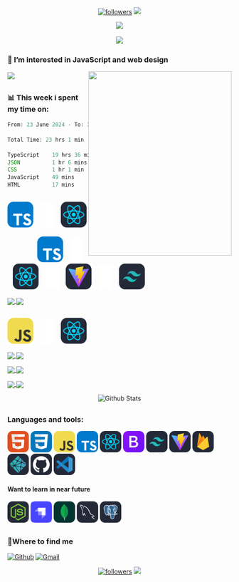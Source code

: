 <!-- Follow Badge -->
<!-- Visitor Badge -->
<p align="center" >
  <a href="https://github.com/oulehlajan?tab=followers"><img alt="followers" title="Follow me on Github" src="https://custom-icon-badges.demolab.com/github/followers/OulehlaJan?color=FFA657&labelColor=3E8ACC&style=for-the-badge&logo=person-add&label=Follow&logoColor=white"/></a>
  <a href="https://visitorbadge.io/status?path=oulehlajan"><img src="https://api.visitorbadge.io/api/visitors?path=oulehlajan&labelColor=%233e8acc&countColor=%23ffa657" /></a>
</p>

<!-- Welcome animated text -->
<p align="center">
  <img src="https://readme-typing-svg.demolab.com?font=Noto+Sans&weight=600&size=32&duration=3300&pause=4800&color=79C0FF&center=true&vCenter=true&random=false&width=435&lines=%F0%9F%91%8B%2C+Hi%2C+I%E2%80%99m+%40OulehlaJan" />
</p>
<p align="center">
  <img src="https://readme-typing-svg.demolab.com?font=noto&weight=600&size=22&duration=4000&pause=4350&color=FFA657&center=true&vCenter=true&random=false&width=910&lines=a+self-taught+passionate+Web+developer+from+Czechia" />
</p>

<h3>👀 I’m interested in JavaScript and web design</h3>

<!-- Memoji -->
<img align="right" width="322" height="414" src='https://github.com/OulehlaJan/OulehlaJan/assets/128754127/be861647-299a-4836-aa2d-429438705071' />

<!-- Top langs -->
<a href="https://github.com/oulehlajan/github-readme-stats"><img align="center" src="https://github-readme-stats.vercel.app/api/top-langs/?username=oulehlajan&layout=compact&title_color=79C0FF&text_color=FFA657&bg_color=161B22&hide_border=true&card_width=504" /></a>

##
<h3>📊 This week i spent my time on:</h3>

<!--START_SECTION:waka-->

```javascript
From: 23 June 2024 - To: 30 June 2024

Total Time: 23 hrs 1 min

TypeScript    19 hrs 36 mins  █████████████████████▒░░░   85.15 %
JSON          1 hr 6 mins     █▒░░░░░░░░░░░░░░░░░░░░░░░   04.82 %
CSS           1 hr 1 min      █░░░░░░░░░░░░░░░░░░░░░░░░   04.45 %
JavaScript    49 mins         █░░░░░░░░░░░░░░░░░░░░░░░░   03.60 %
HTML          17 mins         ▒░░░░░░░░░░░░░░░░░░░░░░░░   01.25 %
```

<!--END_SECTION:waka-->

##

<!-- Repos icons TS + React + Vite + TailWind -->
  <!-- Start of Spacing -->
<img src="./icons/TypeScript.svg" width="58"> &nbsp;&nbsp; <img src="./icons/plus-svgrepo.svg" width="30" height="55"> &nbsp;&nbsp; <img src="./icons/React-Dark.svg" width="58"> &nbsp;&nbsp;&nbsp;&nbsp;&nbsp;&nbsp;&nbsp;&nbsp;&nbsp;&nbsp;&nbsp;&nbsp;&nbsp;&nbsp;&nbsp;&nbsp;&nbsp;&nbsp;&nbsp;&nbsp;&nbsp;&nbsp;&nbsp;&nbsp;&nbsp;&nbsp;&nbsp;&nbsp;&nbsp;&nbsp;&nbsp;&nbsp;&nbsp;&nbsp;&nbsp;&nbsp;&nbsp;&nbsp;&nbsp;&nbsp;&nbsp;&nbsp;&nbsp;&nbsp;&nbsp;&nbsp;&nbsp;&nbsp;&nbsp;&nbsp;&nbsp;&nbsp;&nbsp;&nbsp;&nbsp;&nbsp;&nbsp;&nbsp;&nbsp;&nbsp;&nbsp;&nbsp;<!-- End of Spacing --> <img src="./icons/TypeScript.svg" width="58"> &nbsp;&nbsp; <img src="./icons/plus-svgrepo.svg" width="30" height="55"> &nbsp;&nbsp; <img src="./icons/React-Dark.svg" width="58"> &nbsp;&nbsp; <img src="./icons/plus-svgrepo.svg" width="30" height="55"> &nbsp;&nbsp; <img src="./icons/Vite-Dark.svg" width="58"> &nbsp;&nbsp; <img src="./icons/plus-svgrepo.svg" width="30" height="55"> &nbsp;&nbsp; <img src="./icons/TailwindCSS-Dark.svg" width="58">

<a href="https://github.com/OulehlaJan/todo-app" >
  <img align="center" height="126" src="https://github-readme-stats.vercel.app/api/pin/?username=oulehlajan&repo=todo-app&title_color=79C0FF&text_color=FFA657&bg_color=161B22&hide_border=true&card_width=504" />
</a>
<a href="https://github.com/OulehlaJan/fitness-app" >
  <img align="center" height="126" src="https://github-readme-stats.vercel.app/api/pin/?username=oulehlajan&repo=fitness-app&title_color=79C0FF&text_color=FFA657&bg_color=161B22&hide_border=true&card_width=504" />
</a>

##

<!-- Repos icons JS + React -->
<img src="./icons/JavaScript.svg" width="58"> &nbsp;&nbsp; <img src="./icons/plus-svgrepo.svg" width="30" height="55"> &nbsp;&nbsp; <img src="./icons/React-Dark.svg" width="58">

<!-- Repos JS + React -->
<a href="https://github.com/OulehlaJan/netflix-wishlist" >
  <img align="center" height="126" src="https://github-readme-stats.vercel.app/api/pin/?username=oulehlajan&repo=netflix-wishlist&title_color=79C0FF&text_color=FFA657&bg_color=161B22&hide_border=true&card_width=504" />
</a>
<a href="https://github.com/OulehlaJan/multipage-firebase-movie-db" >
  <img align="center" height="126" src="https://github-readme-stats.vercel.app/api/pin/?username=oulehlajan&repo=multipage-firebase-movie-db&title_color=79C0FF&text_color=FFA657&bg_color=161B22&hide_border=true&card_width=504" />
</a>

<p></p>

<a href="https://github.com/OulehlaJan/animated-delete-button" >
  <img align="center" height="126" src="https://github-readme-stats.vercel.app/api/pin/?username=oulehlajan&repo=animated-delete-button&title_color=79C0FF&text_color=FFA657&bg_color=161B22&hide_border=true&card_width=504" />
</a>
<a href="https://github.com/OulehlaJan/movie-slider" >
  <img align="center" height="126" src="https://github-readme-stats.vercel.app/api/pin/?username=oulehlajan&repo=movie-slider&title_color=79C0FF&text_color=FFA657&bg_color=161B22&hide_border=true&card_width=504" />
</a>

<p></p>

<a href="https://github.com/OulehlaJan/responsive-navbar-modern" >
  <img align="center" height="126" src="https://github-readme-stats.vercel.app/api/pin/?username=oulehlajan&repo=responsive-navbar-modern&title_color=79C0FF&text_color=FFA657&bg_color=161B22&hide_border=true&card_width=504" />
</a>
<a href="https://github.com/OulehlaJan/responsive-faq" >
  <img align="center" height="126" src="https://github-readme-stats.vercel.app/api/pin/?username=oulehlajan&repo=responsive-faq&title_color=79C0FF&text_color=FFA657&bg_color=161B22&hide_border=true&card_width=504" />
</a>

<p></p>

<!-- GitHub Stats -->
<p align="center">
  <img src="https://github-readme-stats.vercel.app/api?username=oulehlajan&title_color=79C0FF&text_color=FFA657&bg_color=161B22&hide_border=true&card_width=504&show_icons=true&icon_color=79C0FF&include_all_commits=true&rank_icon=github" alt="Github Stats">
</p>

##

<h3>Languages and tools:</h3>
<div>
  <img src="./icons/HTML.svg" width="48">
  <img src="./icons/CSS.svg" width="48">
  <img src="./icons/JavaScript.svg" width="48">
  <img src="./icons/TypeScript.svg" width="48">  
  <img src="./icons/React-Dark.svg" width="48">
  <img src="./icons/Bootstrap.svg" width="48">
  <img src="./icons/TailwindCSS-Dark.svg" width="48">
  <img src="./icons/Vite-Dark.svg" width="48">
  <img src="./icons/Firebase-Dark.svg" width="48">
  <img src="./icons/Netlify-Dark.svg" width="48">
  <img src="./icons/Github-Dark.svg" width="48">   
  <img src="./icons/VSCode-Dark.svg" width="48"> 
</div>

<h4>Want to learn in near future</h4>  
<div>
  <img src="./icons/NodeJS-Dark.svg" width="48">
  <img src="./icons/Strapi-Monogram-Dark.svg" width="48">
  <img src="./icons/MongoDB.svg" width="48"> 
  <img src="./icons/MySQL-Dark.svg" width="48"> 
  <img src="./icons/PostgreSQL-Dark.svg" width="48">
</div>

##
<h3>💬Where to find me</h3>
<p>
  <a href="https://github.com/oulehlajan/oulehlajan/issues" target="_blank"><img alt="Github" src="https://img.shields.io/badge/GitHub-%2312100E.svg?&style=for-the-badge&logo=Github&logoColor=white" /></a>
  <a href=mailto:oulehlajan@gmail.com target="_blank"><img alt="Gmail" src="https://img.shields.io/badge/Gmail-D14836?style=for-the-badge&logo=gmail&logoColor=white" /></a>
</p>

<!-- Follow Badge -->
<!-- Visitor Badge -->
<p align="center" >
  <a href="https://github.com/oulehlajan?tab=followers"><img alt="followers" title="Follow me on Github" src="https://custom-icon-badges.demolab.com/github/followers/OulehlaJan?color=FFA657&labelColor=3E8ACC&style=for-the-badge&logo=person-add&label=Follow&logoColor=white"/></a>
  <a href="https://visitorbadge.io/status?path=oulehlajan"><img src="https://api.visitorbadge.io/api/visitors?path=oulehlajan&labelColor=%233e8acc&countColor=%23ffa657" /></a>
</p>

<!--
<a href="https://www.linkedin.com/in/oulehlajan" target="_blank"><img alt="LinkedIn" src="https://img.shields.io/badge/linkedin-%230077B5.svg?&style=for-the-badge&logo=linkedin&logoColor=white" /></a> 
</p>
-->
